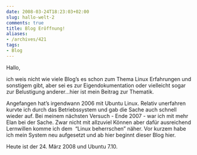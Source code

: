 ```yaml
---
date: 2008-03-24T18:23:03+02:00
slug: hallo-welt-2
comments: true
title: Blog Eröffnung!
aliases:
- /archives/421
tags:
- Blog
---
```

Hallo,

ich weis nicht wie viele Blog’s es schon zum Thema Linux Erfahrungen und
sonstigem gibt, aber sei es zur Eigendokumentation oder vielleicht sogar
zur Belustigung anderer…hier ist mein Beitrag zur Thematik.

Angefangen hat’s irgendwann 2006 mit Ubuntu Linux. Relativ unerfahren
kurvte ich durch das Betriebssystem und gab die Sache auch schnell wieder
auf. Bei meinem nächsten Versuch - Ende 2007 - war ich mit mehr Elan bei
der Sache.  Zwar nicht mit allzuviel Können aber dafür ausreichend
Lernwillen komme ich dem  “Linux beherrschen” näher.  Vor kurzem habe ich
mein System neu aufgesetzt und ab hier beginnt dieser Blog hier.

Heute ist der 24. März 2008 und Ubuntu 7.10.
